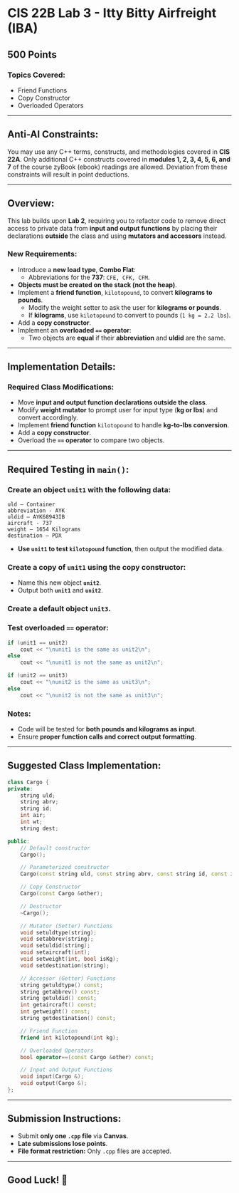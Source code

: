 # CIS 22B Lab 3 - Itty Bitty Airfreight (IBA)

## 500 Points

### Topics Covered:
- Friend Functions
- Copy Constructor
- Overloaded Operators

---

## Anti-AI Constraints:
You may use any C++ terms, constructs, and methodologies covered in **CIS 22A**.
Only additional C++ constructs covered in **modules 1, 2, 3, 4, 5, 6, and 7** of the course zyBook (ebook) readings are allowed.
Deviation from these constraints will result in point deductions.

---

## Overview:
This lab builds upon **Lab 2**, requiring you to refactor code to remove direct access to private data from **input and output functions** by placing their declarations **outside** the class and using **mutators and accessors** instead.

### New Requirements:
- Introduce a **new load type**, **Combo Flat**:
  - Abbreviations for the **737**: `CFE, CFK, CFM`.
- **Objects must be created on the stack (not the heap)**.
- Implement a **friend function**, `kilotopound`, to convert **kilograms to pounds**.
  - Modify the weight setter to ask the user for **kilograms or pounds**.
  - If **kilograms**, use `kilotopound` to convert to pounds (`1 kg = 2.2 lbs`).
- Add a **copy constructor**.
- Implement an **overloaded `==` operator**:
  - Two objects are **equal** if their **abbreviation** and **uldid** are the same.

---

## Implementation Details:
### Required Class Modifications:
- Move **input and output function declarations outside the class**.
- Modify **weight mutator** to prompt user for input type (**kg or lbs**) and convert accordingly.
- Implement **friend function** `kilotopound` to handle **kg-to-lbs conversion**.
- Add a **copy constructor**.
- Overload the **`==` operator** to compare two objects.

---

## Required Testing in `main()`:
### Create an object `unit1` with the following data:
```
uld – Container
abbreviation - AYK
uldid – AYK68943IB
aircraft - 737
weight – 1654 Kilograms
destination – PDX
```
- **Use `unit1` to test `kilotopound` function**, then output the modified data.

### Create a copy of `unit1` using the copy constructor:
- Name this new object **`unit2`**.
- Output both **`unit1`** and **`unit2`**.

### Create a **default object** `unit3`.

### Test overloaded `==` operator:
```cpp
if (unit1 == unit2)
    cout << "\nunit1 is the same as unit2\n";
else
    cout << "\nunit1 is not the same as unit2\n";

if (unit2 == unit3)
    cout << "\nunit2 is the same as unit3\n";
else
    cout << "\nunit2 is not the same as unit3\n";
```

### Notes:
- Code will be tested for **both pounds and kilograms as input**.
- Ensure **proper function calls and correct output formatting**.

---

## Suggested Class Implementation:
```cpp
class Cargo {
private:
    string uld;
    string abrv;
    string id;
    int air;
    int wt;
    string dest;

public:
    // Default constructor
    Cargo();

    // Parameterized constructor
    Cargo(const string uld, const string abrv, const string id, const int air, const int wt, const string dest);

    // Copy Constructor
    Cargo(const Cargo &other);

    // Destructor
    ~Cargo();

    // Mutator (Setter) Functions
    void setuldtype(string);
    void setabbrev(string);
    void setuldid(string);
    void setaircraft(int);
    void setweight(int, bool isKg);
    void setdestination(string);

    // Accessor (Getter) Functions
    string getuldtype() const;
    string getabbrev() const;
    string getuldid() const;
    int getaircraft() const;
    int getweight() const;
    string getdestination() const;

    // Friend Function
    friend int kilotopound(int kg);

    // Overloaded Operators
    bool operator==(const Cargo &other) const;

    // Input and Output Functions
    void input(Cargo &);
    void output(Cargo &);
};
```

---

## Submission Instructions:
- Submit **only one `.cpp` file** via **Canvas**.
- **Late submissions lose points**.
- **File format restriction:** Only `.cpp` files are accepted.

---

## Good Luck! 🚀

